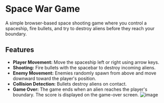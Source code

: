 # Space War Game

A simple browser-based space shooting game where you control a spaceship, fire bullets, and try to destroy aliens before they reach your boundary.

## Features
- **Player Movement:** Move the spaceship left or right using arrow keys.
- **Shooting:** Fire bullets with the spacebar to destroy incoming aliens.
- **Enemy Movement:** Enemies randomly spawn from above and move downward toward the player's position.
- **Collision Detection:** Bullets destroy aliens on contact.
- **Game Over:** The game ends when an alien reaches the player's boundary. The score is displayed on the game-over screen.
![image](https://github.com/user-attachments/assets/1b0cfe55-4a4a-46ba-918f-374390c94ef6)
